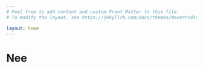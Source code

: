 ```yaml
---
# Feel free to add content and custom Front Matter to this file.
# To modify the layout, see https://jekyllrb.com/docs/themes/#overriding-theme-defaults

layout: home
---
```


# Nee

<div id="ontslagCounter"></div>
<div id=verkiezingenCounter></div>

<script type="text/javascript">
const today = new Date();
const ontslagdatum = new Date("January 15, 2021");
const tijdSindsOntslag = Math.abs(ontslagdatum - today);
const dagenSindsOntslag = Math.ceil(tijdSindsOntslag / (1000*60*60*24));
document.getElementById("ontslagCounter").innerHTML = "Het is " + dagenSindsOntslag.toString() + " dagen geleden dat Rutte III zijn ontslag heeft aangeboden.";
</script>

<script type="text/javascript">
const verkiezingen = new Date("March 17, 2021");
const tijdSindsVerkiezingen = Math.abs(verkiezingen - today);
const dagenSindsVerkiezingen = Math.ceil(tijdSindsVerkiezingen / (1000*60*60*24));
document.getElementById("verkiezingenCounter").innerHTML = "Het is " + dagenSindsVerkiezingen.toString() + " dagen geleden dat de tweede kamerverkiezingen hebben plaatsgevonden.";
</script>
